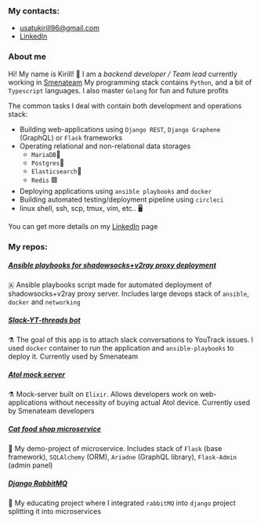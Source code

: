### My contacts: 
- <usatukirill96@gmail.com>
- [LinkedIn](https://www.linkedin.com/in/%D0%BA%D0%B8%D1%80%D0%B8%D0%BB%D0%BB-%D0%B8%D0%B2%D0%B0%D0%BD%D0%BE%D0%B2-7b2664204/)

### About me
Hi! My name is Kirill! 👋
I am a *backend developer / Team lead* currently working in [Smenateam](https://github.com/smenateam)
My programming stack contains `Python`, and a bit of `Typescript` languages. I also master `Golang` for fun and future profits

The common tasks I deal with contain both development and operations stack: 

* Building web-applications using `Django REST`, `Django Graphene` (GraphQL) or `Flask` frameworks
* Operating relational and non-relational data storages
     * `MariaDB`🌊
     * `Postgres`🐘
     * `Elasticsearch`🔎
     * `Redis` 🟥
* Deploying applications using `ansible playbooks` and `docker`
* Building automated testing/deployment pipeline using `circleci`
* linux shell, ssh, scp, tmux, vim, etc.. 🖥️

You can get more details on my [LinkedIn](https://www.linkedin.com/in/%D0%BA%D0%B8%D1%80%D0%B8%D0%BB%D0%BB-%D0%B8%D0%B2%D0%B0%D0%BD%D0%BE%D0%B2-7b2664204/) page


### My repos:

##### [Ansible playbooks for shadowsocks+v2ray proxy deployment](https://github.com/USATUKirill96/shadowsocks-vray-playbooks)
🇦 Ansible playbooks script made for automated deployment of shadowsocks+v2ray proxy server. Includes large devops stack of `ansible`, `docker` and `networking`

##### [Slack-YT-threads bot](https://github.com/USATUKirill96/Slack-YT-threads)
⚗️ The goal of this app is to attach slack conversations to YouTrack issues. I used `docker` container to run the application and `ansible-playbooks` to deploy it. Currently used by Smenateam

##### [Atol mock server](https://github.com/USATUKirill96/atol_mock_server)
⚗️ Mock-server built on `Elixir`. Allows developers work on web-applications without necessity of buying actual Atol device. Currently used by Smenateam developers

##### [Cat food shop microservice](https://github.com/USATUKirill96/cat_food_orders)
🐍 My demo-project of microservice. Includes stack of `Flask` (base framework), `SQLAlchemy` (ORM), `Ariadne` (GraphQL library), `Flask-Admin` (admin panel)

##### [Django RabbitMQ](https://github.com/USATUKirill96/rabbitMQ)
🐍 My educating project where I integrated `rabbitMQ` into `django` project splitting it into microservices
